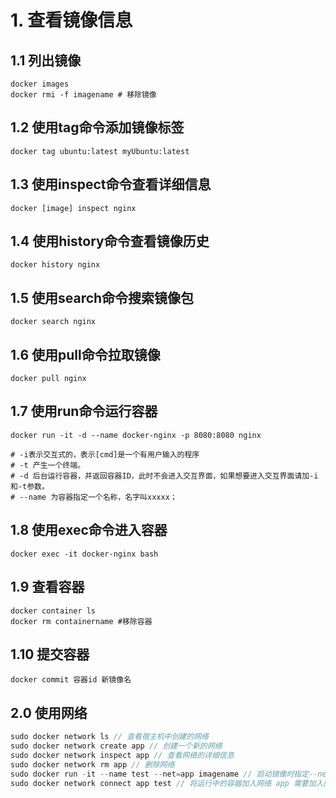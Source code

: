 # 1. 查看镜像信息
## 1.1 列出镜像
```docker
docker images
docker rmi -f imagename # 移除镜像
```
## 1.2 使用tag命令添加镜像标签
```docker
docker tag ubuntu:latest myUbuntu:latest
```
## 1.3 使用inspect命令查看详细信息
```docker
docker [image] inspect nginx
```
## 1.4 使用history命令查看镜像历史
```docker
docker history nginx
```
## 1.5 使用search命令搜索镜像包
```docker
docker search nginx
```
## 1.6 使用pull命令拉取镜像
```docker
docker pull nginx
```
## 1.7 使用run命令运行容器
```docker
docker run -it -d --name docker-nginx -p 8080:8080 nginx

# -i表示交互式的，表示[cmd]是一个有用户输入的程序
# -t 产生一个终端。
# -d 后台运行容器，并返回容器ID，此时不会进入交互界面，如果想要进入交互界面请加-i和-t参数。
# --name 为容器指定一个名称，名字叫xxxxx；

```
## 1.8 使用exec命令进入容器
```docker
docker exec -it docker-nginx bash
```
## 1.9 查看容器
```docker
docker container ls
docker rm containername #移除容器
```
## 1.10 提交容器
```docker
docker commit 容器id 新镜像名
```
## 2.0 使用网络
```js
sudo docker network ls // 查看宿主机中创建的网络
sudo docker network create app // 创建一个新的网络
sudo docker network inspect app // 查看网络的详细信息
sudo docker network rm app // 删除网络
sudo docker run -it --name test --net=app imagename // 启动镜像时指定--net参数
sudo docker network connect app test // 将运行中的容器加入网络 app 需要加入的网络名 test 需要加入到网络的容器名
```
